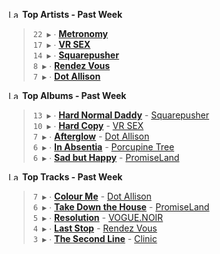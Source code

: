 <!--START_LASTFM_ARTISTS:{"period": "7day", "rows": 5}-->
<a href="https://last.fm" target="_blank"><img src="https://user-images.githubusercontent.com/17434202/215290617-e793598d-d7c9-428f-9975-156db1ba89cc.svg" alt="Last.fm Logo" width="18" height="13"/></a> **Top Artists - Past Week**

> `22 ▶️` ∙ **[Metronomy](https://www.last.fm/music/Metronomy)**<br/>
> `17 ▶️` ∙ **[VR SEX](https://www.last.fm/music/VR+SEX)**<br/>
> `14 ▶️` ∙ **[Squarepusher](https://www.last.fm/music/Squarepusher)**<br/>
> `8 ▶️` ∙ **[Rendez Vous](https://www.last.fm/music/Rendez+Vous)**<br/>
> `7 ▶️` ∙ **[Dot Allison](https://www.last.fm/music/Dot+Allison)**<br/>
<!--END_LASTFM_ARTISTS-->

<!--START_LASTFM_ALBUMS:{"period": "7day", "rows": 5}-->
<a href="https://last.fm" target="_blank"><img src="https://user-images.githubusercontent.com/17434202/215290617-e793598d-d7c9-428f-9975-156db1ba89cc.svg" alt="Last.fm Logo" width="18" height="13"/></a> **Top Albums - Past Week**

> `13 ▶️` ∙ **[Hard Normal Daddy](https://www.last.fm/music/Squarepusher/Hard+Normal+Daddy)** - [Squarepusher](https://www.last.fm/music/Squarepusher)<br/>
> `10 ▶️` ∙ **[Hard Copy](https://www.last.fm/music/VR+SEX/Hard+Copy)** - [VR SEX](https://www.last.fm/music/VR+SEX)<br/>
> `7 ▶️` ∙ **[Afterglow](https://www.last.fm/music/Dot+Allison/Afterglow)** - [Dot Allison](https://www.last.fm/music/Dot+Allison)<br/>
> `6 ▶️` ∙ **[In Absentia](https://www.last.fm/music/Porcupine+Tree/In+Absentia)** - [Porcupine Tree](https://www.last.fm/music/Porcupine+Tree)<br/>
> `6 ▶️` ∙ **[Sad but Happy](https://www.last.fm/music/PromiseLand/Sad+but+Happy)** - [PromiseLand](https://www.last.fm/music/PromiseLand)<br/>
<!--END_LASTFM_ALBUMS-->

<!--START_LASTFM_TRACKS:{"period": "7day", "rows": 5}-->
<a href="https://last.fm" target="_blank"><img src="https://user-images.githubusercontent.com/17434202/215290617-e793598d-d7c9-428f-9975-156db1ba89cc.svg" alt="Last.fm Logo" width="18" height="13"/></a> **Top Tracks - Past Week**

> `7 ▶️` ∙ **[Colour Me](https://www.last.fm/music/Dot+Allison/_/Colour+Me)** - [Dot Allison](https://www.last.fm/music/Dot+Allison)<br/>
> `6 ▶️` ∙ **[Take Down the House](https://www.last.fm/music/PromiseLand/_/Take+Down+the+House)** - [PromiseLand](https://www.last.fm/music/PromiseLand)<br/>
> `5 ▶️` ∙ **[Resolution](https://www.last.fm/music/VOGUE.NOIR/_/Resolution)** - [VOGUE.NOIR](https://www.last.fm/music/VOGUE.NOIR)<br/>
> `4 ▶️` ∙ **[Last Stop](https://www.last.fm/music/Rendez+Vous/_/Last+Stop)** - [Rendez Vous](https://www.last.fm/music/Rendez+Vous)<br/>
> `3 ▶️` ∙ **[The Second Line](https://www.last.fm/music/Clinic/_/The+Second+Line)** - [Clinic](https://www.last.fm/music/Clinic)<br/>
<!--END_LASTFM_TRACKS-->